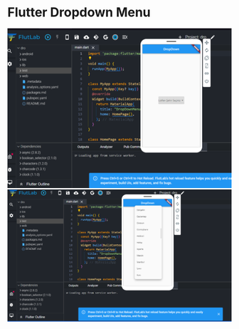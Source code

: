 # Flutter Dropdown Menu 

![resim1](https://github.com/furkancan2107/flutter_dropdown_kullanimi/blob/main/dropdownkullan%C4%B1m%C4%B1/images/dropdown1.png)
![resim2](https://github.com/furkancan2107/flutter_dropdown_kullanimi/blob/main/dropdownkullan%C4%B1m%C4%B1/images/dropdown2.png)


